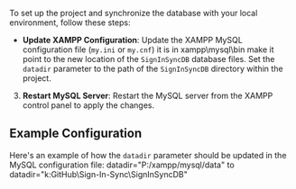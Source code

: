 To set up the project and synchronize the database with your local environment, follow these steps:

- **Update XAMPP Configuration**: Update the XAMPP MySQL configuration file (`my.ini` or `my.cnf`) it is in xampp\mysql\bin
make it point to the new location of the `SignInSyncDB` database files. 
Set the `datadir` parameter to the path of the `SignInSyncDB` directory within the project.

3. **Restart MySQL Server**: Restart the MySQL server from the XAMPP control panel to apply the changes.

## Example Configuration
Here's an example of how the `datadir` parameter should be updated in the MySQL configuration file:
datadir="P:/xampp/mysql/data" to datadir="k:GitHub\Sign-In-Sync\SignInSyncDB"